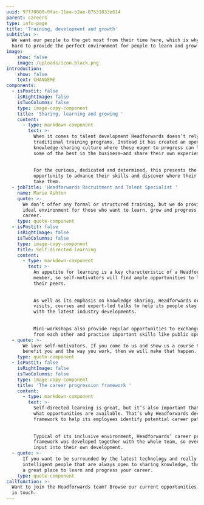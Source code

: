 ```yaml
---
uuid: 97f70000-0fac-11ea-b2ae-07531833e614
parent: careers
type: info-page
title: 'Training, development and growth'
subtitle: >-
  We want our people to the get most from their time here, which is why we work
  hard to provide the perfect environment for people to learn and grow.
image:
    show: false
    image: /uploads/icon.black.png
introduction: 
    show: false
    text: CHANGEME
components:
  - isPostit: false
    isRightImage: false
    isTwoColumns: false
    type: image-copy-component
    title: 'Sharing, learning and growing '
    content:
      - type: markdown-component
        text: >-
          When it comes to talent development Headforwards doesn’t rely on
          traditional training programs. Instead it has created an open,
          knowledge-sharing culture where those eager to progress can learn from
          some of the best in the business—and share their own experiences in turn. 
    
    
          For the curious, dedicated and determined, this presents the perfect
          opportunity to advance their skills and discover where their ability can
          take them.
  - jobTitle: 'Headforwards Recruitment and Talent Specialist '
    name: Marie Ashton
    quote: >-
      We don’t offer any formal or structured training, but we do provide the
      ideal environment for those who want to learn, grow and progress their
      career.
    type: quote-component
  - isPostit: false
    isRightImage: false
    isTwoColumns: false
    type: image-copy-component
    title: Self-directed learning
    content:
      - type: markdown-component
        text: >-
          An appetite for learning is a key characteristic of a Headforwards team
          member, so self-motivators will find ample opportunities to learn from
          their peers. 
    
    
          As well as its emphasis on knowledge sharing, Headforwards organises event
          visits, courses and expert-led talks to help its people stay up to date
          with the latest industry developments. 
    
    
          Mini-workshops also provide regular opportunities to exchange ideas, learn
          from each other and practise important skills like public speaking.
  - quote: >-
      We love self-motivators. If you come to us and show us a course that will
      benefit you and the way you work, then we will make that happen.
    type: quote-component
  - isPostit: false
    isRightImage: false
    isTwoColumns: false
    type: image-copy-component
    title: 'The career progression framework '
    content:
      - type: markdown-component
        text: >-
          Self-directed learning is great, but it’s also important that people know
          what opportunities are available. That’s why Headforwards developed a
          framework to help its employees identify potential career paths. 
    
    
          Typical of its inclusive environment, Headforwards’ career progression
          framework was developed together with the whole team, so everyone has
          input into their own development.
  - quote: >-
      If you want to be surrounded by the latest technology and really
      intelligent people that are always open to sharing knowledge, then this is
      a great place to learn and progress your career.
    type: quote-component
callToAction: >-
  Want to join the Headforwards team? Browse our current opportunities, or get
  in touch.
---
```


